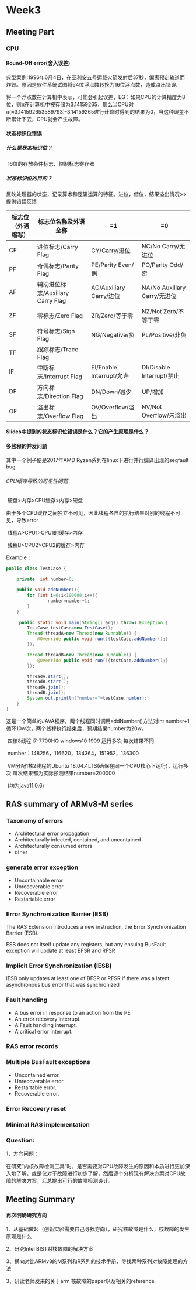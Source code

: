 # Week3

## Meeting Part

### CPU

#### Round-Off error(舍入误差)

​	典型案例:1996年6月4日，在亚利安五号运载火箭发射后37秒，偏离预定轨道而炸毁。原因是软件系统试图将64位浮点数转换为16位浮点数，造成溢出错误.

​	将一个浮点数在计算机中表示，可能会引起误差，EG：如果CPU的计算精度为8位，则π在计算机中被存储为3.14159265，那么当CPU对π(≈3.141592653589793)-3.14159265进行计算时得到的结果为0，当这种误差不断累计下去，CPU就会产生故障。

#### 状态标识位错误

##### 什么是状态标识位？

​		16位的存放条件标志、控制标志寄存器

##### 状态标识位的目的？

​		反映处理器的状态，记录算术和逻辑运算的特征。进位，借位，结果溢出情况>>提供错误反馈

| 标志位（外语缩写） | 标志位名称及外语全称              | =1                       | =0                           |
| ------------------ | --------------------------------- | ------------------------ | ---------------------------- |
| CF                 | 进位标志/Carry Flag               | CY/Carry/进位            | NC/No Carry/无进位           |
| PF                 | 奇偶标志/Parity Flag              | PE/Parity Even/偶        | PO/Parity Odd/奇             |
| AF                 | 辅助进位标志/Auxiliary Carry Flag | AC/Auxiliary Carry/进位  | NA/No Auxiliary Carry/无进位 |
| ZF                 | 零标志/Zero Flag                  | ZR/Zero/等于零           | NZ/Not Zero/不等于零         |
| SF                 | 符号标志/Sign Flag                | NG/Negative/负           | PL/Positive/非负             |
| TF                 | 跟踪标志/Trace Flag               |                          |                              |
| IF                 | 中断标志/Interrupt Flag           | EI/Enable Interrupt/允许 | DI/Disable Interrupt/禁止    |
| DF                 | 方向标志/Direction Flag           | DN/Down/减少             | UP/增加                      |
| OF                 | 溢出标志/Overflow Flag            | OV/Overflow/溢出         | NV/Not Overflow/未溢出       |

**Slides中提到的状态标识位错误是什么？它的产生原理是什么？**



#### 	多线程的并发问题

其中一个例子便是2017年AMD Ryzen系列在linux下进行并行编译出现的segfault bug

###### 			CPU缓存导致的可见性问题

​					硬盘>内存>CPU缓存>内存>硬盘

​					由于多个CPU缓存之间独立不可见，因此线程各自的执行结果对别的线程不可见，导致error

​							线程A>CPU1>CPU1的缓存>内存

​							线程B>CPU2>CPU2的缓存>内存

Example：

```java
public class TestCase {  
  
    private  int number=0;  

    public void addNumber(){  
        for (int i=0;i<100000;i++){  
                number=number+1;  
        }  
    }  
  
     public static void main(String[] args) throws Exception {  
        TestCase testCase=new TestCase();  
        Thread threadA=new Thread(new Runnable() {  
            @Override public void run(){testCase.addNumber();}  
        });  

        Thread threadB=new Thread(new Runnable() {  
            @Override public void run(){testCase.addNumber();}  
        });  

        threadA.start();  
        threadB.start();  
        threadA.join();  
        threadB.join();  
        System.out.println("number="+testCase.number);  
    } 
}
```
这是一个简单的JAVA程序，两个线程同时调用addNumber()方法对int number+1循环10w次，两个线程执行结束后，预期结果number为20w。

​	四核8线程 i7-7700HQ windows10 1909 运行多次 每次结果不同

​		number：148256，116620，134364，151952，136300

​	VM分配1核2线程的Ubuntu 18.04.4LTS(确保在同一个CPU核心下运行)，运行多次 每次结果都为实际预测结果number=200000

​	(均为java11.0.6)



##  RAS summary of ARMv8-M series

### Taxonomy of errors  

- Architectural error propagation
- Architecturally infected, contained, and uncontained
- Architecturally consumed errors 
- other

 ### generate error exception

- Uncontainable error  
- Unrecoverable error  
- Recoverable error  
- Restartable error  

### Error Synchronization Barrier (ESB)  

The RAS Extension introduces a new instruction, the Error Synchronization Barrier (ESB).  

ESB does not itself update any registers, but any ensuing BusFault exception will update at least BFSR and RFSR  

### Implicit Error Synchronization (IESB)  

IESB only updates at least one of BFSR or RFSR if there was a latent asynchronous bus error that was synchronized  

### Fault handling  

- A bus error in response to an action from the PE
-  An error recovery interrupt.
-  A Fault handling interrupt.
-  A critical error interrupt.  

### RAS error records  

### Multiple BusFault exceptions  

- Uncontained error.
- Unrecoverable error.
-  Restartable error.
- Recoverable error.  

### Error Recovery reset  

### Minimal RAS implementation  



### Question:

1、方向问题：

在研究“内核故障检测工具“时，是否需要对CPU故障发生的原因和本质进行更加深入地了解，或是仅对于故障进行初步了解，然后逐个分析现有解决方案对CPU故障的解决方案，汇总提出可行的故障检测设计。





## Meeting Summary

#### 再次明确研究方向

1、从基础做起（创新实验需要自己寻找方向），研究核故障是什么，核故障的发生原理是什么

2、研究Intel BIST对核故障的解决方案

3、横向对比ARMv8的M系列和R系列的技术手册，寻找两种系列对故障处理的方法

3、研读老师发来的关于arm 核故障的paper以及相关的reference



